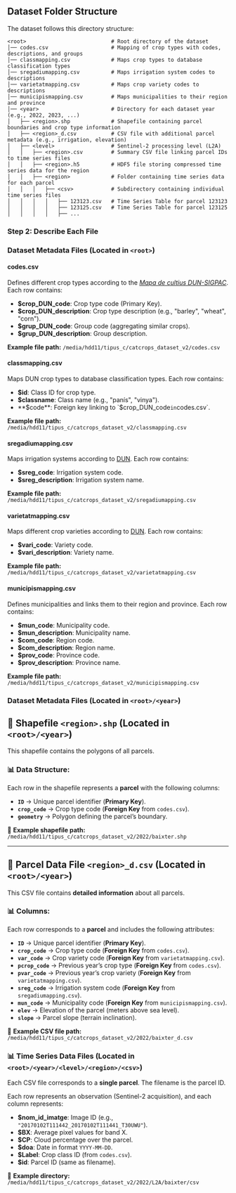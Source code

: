 ## Dataset Folder Structure

The dataset follows this directory structure:

```tree
<root>                           # Root directory of the dataset
│── codes.csv                    # Mapping of crop types with codes, descriptions, and groups
│── classmapping.csv             # Maps crop types to database classification types
│── sregadiumapping.csv          # Maps irrigation system codes to descriptions
│── varietatmapping.csv          # Maps crop variety codes to descriptions
│── municipismapping.csv         # Maps municipalities to their region and province
│── <year>                       # Directory for each dataset year (e.g., 2022, 2023, ...)
│   ├── <region>.shp             # Shapefile containing parcel boundaries and crop type information
│   ├── <region>_d.csv           # CSV file with additional parcel metadata (e.g., irrigation, elevation)
│   ├── <level>                  # Sentinel-2 processing level (L2A)
│   │   ├── <region>.csv         # Summary CSV file linking parcel IDs to time series files
│   │   ├── <region>.h5          # HDF5 file storing compressed time series data for the region
│   │   ├── <region>             # Folder containing time series data for each parcel
│   │   │   ├── <csv>            # Subdirectory containing individual time series files
│   │   │   │   ├── 123123.csv   # Time Series Table for parcel 123123
│   │   │   │   ├── 123125.csv   # Time Series Table for parcel 123125
│   │   │   │   ├── ...
```
### **Step 2: Describe Each File**

### **Dataset Metadata Files (Located in `<root>`)**

#### **codes.csv**
Defines different crop types according to the <a id="dun"></a>_[Mapa de cultius DUN-SIGPAC](https://agricultura.gencat.cat/ca/ambits/desenvolupament-rural/sigpac/mapa-cultius/index.html)_. Each row contains:
- **$crop_DUN_code**: Crop type code (Primary Key).
- **$crop_DUN_description**: Crop type description (e.g., "barley", "wheat", "corn").
- **$grup_DUN_code**: Group code (aggregating similar crops).
- **$grup_DUN_description**: Group description.

**Example file path:** `/media/hdd11/tipus_c/catcrops_dataset_v2/codes.csv`

#### **classmapping.csv**
Maps DUN crop types to database classification types. Each row contains:
- **$id**: Class ID for crop type.
- **$classname**: Class name (e.g., "panís", "vinya").
- **$code**: Foreign key linking to `$crop_DUN_code` in `codes.csv`.

**Example file path:** `/media/hdd11/tipus_c/catcrops_dataset_v2/classmapping.csv`

#### **sregadiumapping.csv**
Maps irrigation systems according to [DUN](#dun). Each row contains:
- **$sreg_code**: Irrigation system code.
- **$sreg_description**: Irrigation system name.

**Example file path:** `/media/hdd11/tipus_c/catcrops_dataset_v2/sregadiumapping.csv`

#### **varietatmapping.csv**
Maps different crop varieties according to [DUN](#dun). Each row contains:
- **$vari_code**: Variety code.
- **$vari_description**: Variety name.

**Example file path:** `/media/hdd11/tipus_c/catcrops_dataset_v2/varietatmapping.csv`

#### **municipismapping.csv**
Defines municipalities and links them to their region and province. Each row contains:
- **$mun_code**: Municipality code.
- **$mun_description**: Municipality name.
- **$com_code**: Region code.
- **$com_description**: Region name.
- **$prov_code**: Province code.
- **$prov_description**: Province name.

**Example file path:** `/media/hdd11/tipus_c/catcrops_dataset_v2/municipismapping.csv`

### **Dataset Metadata Files (Located in `<root>/<year>`)**
## 📄 Shapefile `<region>.shp` (Located in `<root>/<year>`)

This shapefile contains the polygons of all parcels.

### 📊 Data Structure:
Each row in the shapefile represents a **parcel** with the following columns:

- **`ID`** → Unique parcel identifier (**Primary Key**).
- **`crop_code`** → Crop type code (**Foreign Key** from `codes.csv`).
- **`geometry`** → Polygon defining the parcel’s boundary.

📌 **Example shapefile path:**  
`/media/hdd11/tipus_c/catcrops_dataset_v2/2022/baixter.shp`

---

## 📄 Parcel Data File `<region>_d.csv` (Located in `<root>/<year>`)

This CSV file contains **detailed information** about all parcels.

### 📊 Columns:
Each row corresponds to a **parcel** and includes the following attributes:

- **`ID`** → Unique parcel identifier (**Primary Key**).
- **`crop_code`** → Crop type code (**Foreign Key** from `codes.csv`).
- **`var_code`** → Crop variety code (**Foreign Key** from `varietatmapping.csv`).
- **`pcrop_code`** → Previous year’s crop type (**Foreign Key** from `codes.csv`).
- **`pvar_code`** → Previous year’s crop variety (**Foreign Key** from `varietatmapping.csv`).
- **`sreg_code`** → Irrigation system code (**Foreign Key** from `sregadiumapping.csv`).
- **`mun_code`** → Municipality code (**Foreign Key** from `municipismapping.csv`).
- **`elev`** → Elevation of the parcel (meters above sea level).
- **`slope`** → Parcel slope (terrain inclination).

📌 **Example CSV file path:**  
`/media/hdd11/tipus_c/catcrops_dataset_v2/2022/baixter_d.csv`


### 📊 **Time Series Data Files (Located in `<root>/<year>/<level>/<region>/<csv>`)**

Each CSV file corresponds to a **single parcel**. The filename is the parcel ID.

Each row represents an observation (Sentinel-2 acquisition), and each column represents:
- **$nom_id_imatge**: Image ID (e.g., `"20170102T111442_20170102T111441_T30UWU"`).
- **$BX**: Average pixel values for band X.
- **$CP**: Cloud percentage over the parcel.
- **$doa**: Date in format `YYYY-MM-DD`.
- **$Label**: Crop class ID (from `codes.csv`).
- **$id**: Parcel ID (same as filename).

📌 **Example directory:** `/media/hdd11/tipus_c/catcrops_dataset_v2/2022/L2A/baixter/csv`
